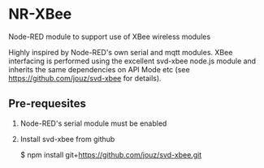 NR-XBee
=======

Node-RED module to support use of XBee wireless modules

Highly inspired by Node-RED's own serial and mqtt modules. XBee interfacing is performed
using the excellent svd-xbee node.js module and inherits the same dependencies on 
API Mode etc (see https://github.com/jouz/svd-xbee for details).

Pre-requesites
--------------
1. Node-RED's serial module must be enabled
1. Install svd-xbee from github 

    $ npm install git+https://github.com/jouz/svd-xbee.git 

